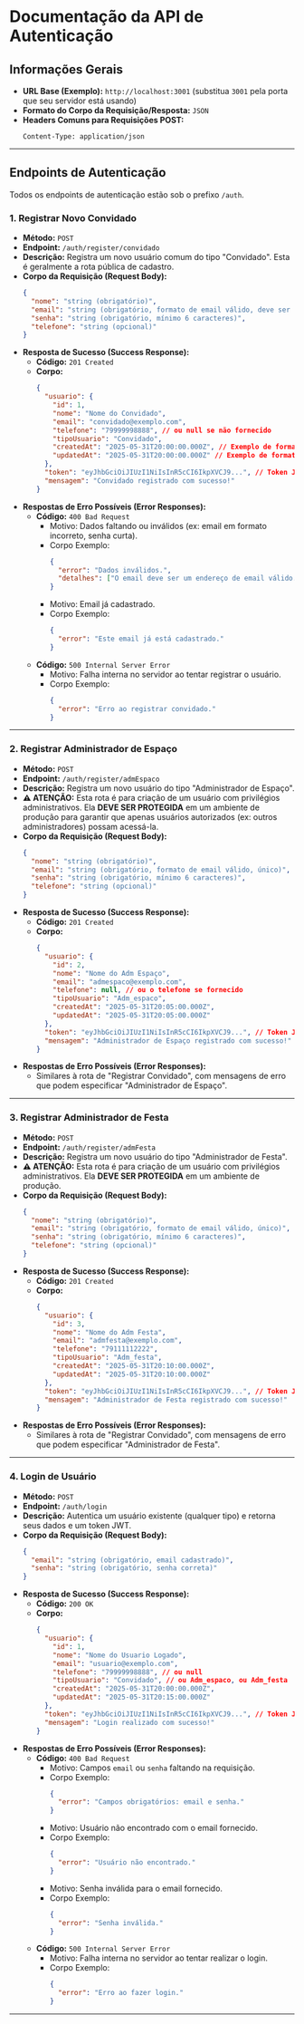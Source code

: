 # Documentação da API de Autenticação

## Informações Gerais

- **URL Base (Exemplo):** `http://localhost:3001` (substitua `3001` pela porta que seu servidor está usando)
- **Formato do Corpo da Requisição/Resposta:** `JSON`
- **Headers Comuns para Requisições POST:**
  ```
  Content-Type: application/json
  ```

---

## Endpoints de Autenticação

Todos os endpoints de autenticação estão sob o prefixo `/auth`.

### 1. Registrar Novo Convidado

- **Método:** `POST`
- **Endpoint:** `/auth/register/convidado`
- **Descrição:** Registra um novo usuário comum do tipo "Convidado". Esta é geralmente a rota pública de cadastro.
- **Corpo da Requisição (Request Body):**
  ```json
  {
    "nome": "string (obrigatório)",
    "email": "string (obrigatório, formato de email válido, deve ser único)",
    "senha": "string (obrigatório, mínimo 6 caracteres)",
    "telefone": "string (opcional)"
  }
  ```
- **Resposta de Sucesso (Success Response):**
  - **Código:** `201 Created`
  - **Corpo:**
    ```json
    {
      "usuario": {
        "id": 1,
        "nome": "Nome do Convidado",
        "email": "convidado@exemplo.com",
        "telefone": "79999998888", // ou null se não fornecido
        "tipoUsuario": "Convidado",
        "createdAt": "2025-05-31T20:00:00.000Z", // Exemplo de formato de data
        "updatedAt": "2025-05-31T20:00:00.000Z" // Exemplo de formato de data
      },
      "token": "eyJhbGciOiJIUzI1NiIsInR5cCI6IkpXVCJ9...", // Token JWT
      "mensagem": "Convidado registrado com sucesso!"
    }
    ```
- **Respostas de Erro Possíveis (Error Responses):**
  - **Código:** `400 Bad Request`
    - Motivo: Dados faltando ou inválidos (ex: email em formato incorreto, senha curta).
    - Corpo Exemplo:
      ```json
      {
        "error": "Dados inválidos.",
        "detalhes": ["O email deve ser um endereço de email válido."]
      }
      ```
    - Motivo: Email já cadastrado.
    - Corpo Exemplo:
      ```json
      {
        "error": "Este email já está cadastrado."
      }
      ```
  - **Código:** `500 Internal Server Error`
    - Motivo: Falha interna no servidor ao tentar registrar o usuário.
    - Corpo Exemplo:
      ```json
      {
        "error": "Erro ao registrar convidado."
      }
      ```

---

### 2. Registrar Administrador de Espaço

- **Método:** `POST`
- **Endpoint:** `/auth/register/admEspaco`
- **Descrição:** Registra um novo usuário do tipo "Administrador de Espaço".
- **⚠️ ATENÇÃO:** Esta rota é para criação de um usuário com privilégios administrativos. Ela **DEVE SER PROTEGIDA** em um ambiente de produção para garantir que apenas usuários autorizados (ex: outros administradores) possam acessá-la.
- **Corpo da Requisição (Request Body):**
  ```json
  {
    "nome": "string (obrigatório)",
    "email": "string (obrigatório, formato de email válido, único)",
    "senha": "string (obrigatório, mínimo 6 caracteres)",
    "telefone": "string (opcional)"
  }
  ```
- **Resposta de Sucesso (Success Response):**
  - **Código:** `201 Created`
  - **Corpo:**
    ```json
    {
      "usuario": {
        "id": 2,
        "nome": "Nome do Adm Espaço",
        "email": "admespaco@exemplo.com",
        "telefone": null, // ou o telefone se fornecido
        "tipoUsuario": "Adm_espaco",
        "createdAt": "2025-05-31T20:05:00.000Z",
        "updatedAt": "2025-05-31T20:05:00.000Z"
      },
      "token": "eyJhbGciOiJIUzI1NiIsInR5cCI6IkpXVCJ9...", // Token JWT
      "mensagem": "Administrador de Espaço registrado com sucesso!"
    }
    ```
- **Respostas de Erro Possíveis (Error Responses):**
  - Similares à rota de "Registrar Convidado", com mensagens de erro que podem especificar "Administrador de Espaço".

---

### 3. Registrar Administrador de Festa

- **Método:** `POST`
- **Endpoint:** `/auth/register/admFesta`
- **Descrição:** Registra um novo usuário do tipo "Administrador de Festa".
- **⚠️ ATENÇÃO:** Esta rota é para criação de um usuário com privilégios administrativos. Ela **DEVE SER PROTEGIDA** em um ambiente de produção.
- **Corpo da Requisição (Request Body):**
  ```json
  {
    "nome": "string (obrigatório)",
    "email": "string (obrigatório, formato de email válido, único)",
    "senha": "string (obrigatório, mínimo 6 caracteres)",
    "telefone": "string (opcional)"
  }
  ```
- **Resposta de Sucesso (Success Response):**
  - **Código:** `201 Created`
  - **Corpo:**
    ```json
    {
      "usuario": {
        "id": 3,
        "nome": "Nome do Adm Festa",
        "email": "admfesta@exemplo.com",
        "telefone": "79111112222",
        "tipoUsuario": "Adm_festa",
        "createdAt": "2025-05-31T20:10:00.000Z",
        "updatedAt": "2025-05-31T20:10:00.000Z"
      },
      "token": "eyJhbGciOiJIUzI1NiIsInR5cCI6IkpXVCJ9...", // Token JWT
      "mensagem": "Administrador de Festa registrado com sucesso!"
    }
    ```
- **Respostas de Erro Possíveis (Error Responses):**
  - Similares à rota de "Registrar Convidado", com mensagens de erro que podem especificar "Administrador de Festa".

---

### 4. Login de Usuário

- **Método:** `POST`
- **Endpoint:** `/auth/login`
- **Descrição:** Autentica um usuário existente (qualquer tipo) e retorna seus dados e um token JWT.
- **Corpo da Requisição (Request Body):**
  ```json
  {
    "email": "string (obrigatório, email cadastrado)",
    "senha": "string (obrigatório, senha correta)"
  }
  ```
- **Resposta de Sucesso (Success Response):**
  - **Código:** `200 OK`
  - **Corpo:**
    ```json
    {
      "usuario": {
        "id": 1,
        "nome": "Nome do Usuario Logado",
        "email": "usuario@exemplo.com",
        "telefone": "79999998888", // ou null
        "tipoUsuario": "Convidado", // ou Adm_espaco, ou Adm_festa
        "createdAt": "2025-05-31T20:00:00.000Z",
        "updatedAt": "2025-05-31T20:15:00.000Z"
      },
      "token": "eyJhbGciOiJIUzI1NiIsInR5cCI6IkpXVCJ9...", // Token JWT
      "mensagem": "Login realizado com sucesso!"
    }
    ```
- **Respostas de Erro Possíveis (Error Responses):**
  - **Código:** `400 Bad Request`
    - Motivo: Campos `email` ou `senha` faltando na requisição.
    - Corpo Exemplo:
      ```json
      {
        "error": "Campos obrigatórios: email e senha."
      }
      ```
    - Motivo: Usuário não encontrado com o email fornecido.
    - Corpo Exemplo:
      ```json
      {
        "error": "Usuário não encontrado."
      }
      ```
    - Motivo: Senha inválida para o email fornecido.
    - Corpo Exemplo:
      ```json
      {
        "error": "Senha inválida."
      }
      ```
  - **Código:** `500 Internal Server Error`
    - Motivo: Falha interna no servidor ao tentar realizar o login.
    - Corpo Exemplo:
      ```json
      {
        "error": "Erro ao fazer login."
      }
      ```

---

